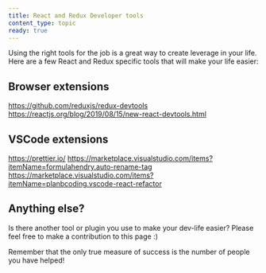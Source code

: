 ```yaml
---
title: React and Redux Developer tools
content_type: topic
ready: true
---
```


Using the right tools for the job is a great way to create leverage in your life.  Here are a few React and Redux specific tools that will make your life easier:


## Browser extensions

https://github.com/reduxjs/redux-devtools
https://reactjs.org/blog/2019/08/15/new-react-devtools.html

## VSCode extensions

https://prettier.io/
https://marketplace.visualstudio.com/items?itemName=formulahendry.auto-rename-tag
https://marketplace.visualstudio.com/items?itemName=planbcoding.vscode-react-refactor


## Anything else?

Is there another tool or plugin you use to make your dev-life easier? Please feel free to make a contribution to this page :)

Remember that the only true measure of success is the number of people you have helped!
